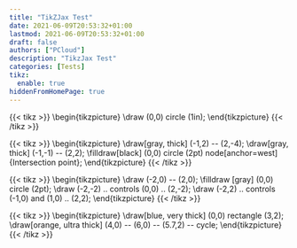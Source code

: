 ```yaml
---
title: "TikZJax Test"
date: 2021-06-09T20:53:32+01:00
lastmod: 2021-06-09T20:53:32+01:00
draft: false
authors: ["PCloud"]
description: "TikzJax Test"
categories: [Tests]
tikz:
  enable: true
hiddenFromHomePage: true
---
```


<!--more-->

{{< tikz >}}
  \begin{tikzpicture}
    \draw (0,0) circle (1in);
  \end{tikzpicture}
{{< /tikz >}}

{{< tikz >}}
\begin{tikzpicture}
\draw[gray, thick] (-1,2) -- (2,-4);
\draw[gray, thick] (-1,-1) -- (2,2);
\filldraw[black] (0,0) circle (2pt) node[anchor=west] {Intersection point};
\end{tikzpicture}
{{< /tikz >}}

{{< tikz >}}
\begin{tikzpicture}
\draw (-2,0) -- (2,0);
\filldraw [gray] (0,0) circle (2pt);
\draw (-2,-2) .. controls (0,0) .. (2,-2);
\draw (-2,2) .. controls (-1,0) and (1,0) .. (2,2);
\end{tikzpicture}
{{< /tikz >}}

{{< tikz >}}
\begin{tikzpicture}
\draw[blue, very thick] (0,0) rectangle (3,2);
\draw[orange, ultra thick] (4,0) -- (6,0) -- (5.7,2) -- cycle;
\end{tikzpicture}
{{< /tikz >}}
